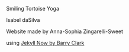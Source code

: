 Smiling Tortoise Yoga

Isabel daSilva

Website made by Anna-Sophia Zingarelli-Sweet

using [Jekyll Now by Barry Clark](https://github.com/barryclark/jekyll-now)
